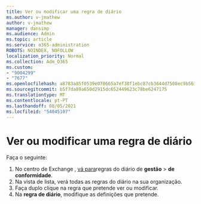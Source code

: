 ```yaml
---
title: Ver ou modificar uma regra de diário
ms.author: v-jmathew
author: v-jmathew
manager: dansimp
ms.audience: Admin
ms.topic: article
ms.service: o365-administration
ROBOTS: NOINDEX, NOFOLLOW
localization_priority: Normal
ms.collection: Adm_O365
ms.custom:
- "9004299"
- "7677"
ms.openlocfilehash: a8783a85f0539e070665a7ef30f1ebc87cb3644d7508ec9b561ad17200c97505
ms.sourcegitcommit: b5f7da89a650d2915dc652449623c78be6247175
ms.translationtype: MT
ms.contentlocale: pt-PT
ms.lasthandoff: 08/05/2021
ms.locfileid: "54045107"
---
```

# <a name="view-or-modify-a-journal-rule"></a>Ver ou modificar uma regra de diário

Faça o seguinte:

1. No centro de Exchange , [vá para](https://go.microsoft.com/fwlink/p/?linkid=2059104)regras do diário de **gestão**  >  **de conformidade**.
2. Na vista de lista, verá todas as regras do diário na sua organização.
3. Faça duplo clique na regra que pretende ver ou modificar.
4. Na **regra de diário**, modifique as definições que pretende.
